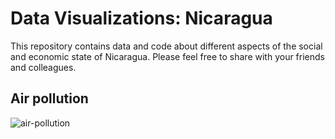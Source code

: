 # Data Visualizations: Nicaragua

This repository contains data and code about different aspects of the social and economic state of Nicaragua. Please feel free to share with your friends and colleagues.

## Air pollution
![air-pollution]("/air-pollution/figs/fig1.png")